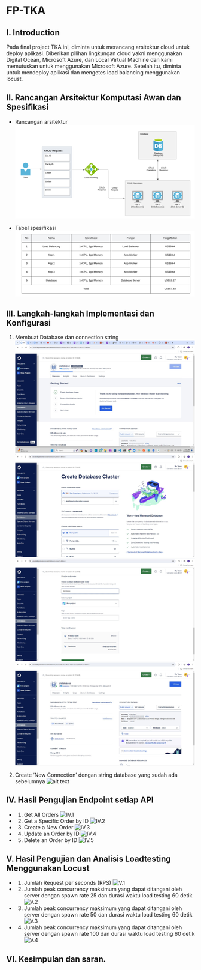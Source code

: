 # FP-TKA

## I. Introduction
Pada final project TKA ini, diminta untuk merancang arsitektur cloud untuk deploy aplikasi. Diberikan pilihan lingkungan cloud yakni menggunakan Digital Ocean, Microsoft Azure, dan Local Virtual Machine dan kami memutuskan untuk menggunakan Microsoft Azure. Setelah itu, diminta untuk mendeploy aplikasi dan mengetes load balancing menggunakan locust.

## II. Rancangan Arsitektur Komputasi Awan dan Spesifikasi
- Rancangan arsitektur
![alt text](img/rancangan_arsitektur.png)


- Tabel spesifikasi
![alt text](img/tabel_spesifikasi.png)

## III. Langkah-langkah Implementasi dan Konfigurasi
1. Membuat Database dan connection string 
![alt text](img/img/1.jpg)
![alt text](img/img/2.jpg)
![alt text](img/img/3.jpg)
![alt text](img/img/4.jpg)

3. Create ‘New Connection’ dengan string database yang sudah ada sebelumnya
![alt text](img/tabel_spesifikasi.pn)

## IV. Hasil Pengujian Endpoint setiap API
- 1. Get All Orders
![IV.1](img/IV.1.png)

- 2. Get a Specific Order by ID
![IV.2](img/IV.2.png)

- 3. Create a New Order
![IV.3](img/IV.3.png)

- 4. Update an Order by ID
![IV.4](img/IV.4.png)

- 5. Delete an Order by ID
![IV.5](img/IV.5.png)


## V. Hasil Pengujian dan Analisis Loadtesting Menggunakan Locust
- 1. Jumlah Request per seconds (RPS)
![V.1](img/IV.1.png)

- 2. Jumlah peak concurrency maksimum yang dapat ditangani oleh server dengan spawn rate 25 dan durasi waktu load testing 60 detik
![V.2](img/IV.2.png)

- 3. Jumlah peak concurrency maksimum yang dapat ditangani oleh server dengan spawn rate 50 dan durasi waktu load testing 60 detik
![V.3](img/IV.3.png)

- 4. Jumlah peak concurrency maksimum yang dapat ditangani oleh server dengan spawn rate 100 dan durasi waktu load testing 60 detik
![V.4](img/IV.4.png)

## VI. Kesimpulan dan saran.
